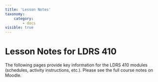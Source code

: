 ```yaml
---
title: 'Lesson Notes'
taxonomy:
    category:
        - docs
visible: true
---
```


# Lesson Notes for LDRS 410

The following pages provide key information for the LDRS 410 modules (schedules, activity instructions, etc.). Please see the full course notes on Moodle.

